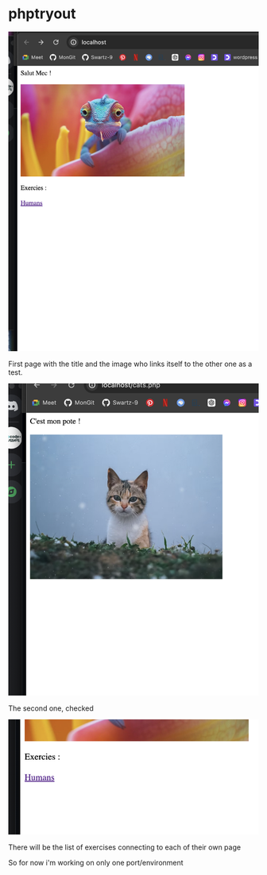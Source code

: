 # phptryout

<img src="./Screenshot 2024-07-18 at 10.39.15.png" alt="Alt text" title="links" width="600px">

First page with the title and the image who links itself to the other one as a test.


<img src="./Screenshot%202024-07-18%20at%2010.39.29.png" alt="Alt text" title="links" width="600px">

The second one, checked 

<img src="./Screenshot%202024-07-18%20at%2010.52.36.png" alt="Alt text" title="links" width="600px">

There will be the list of exercises connecting to each of their own page 

So for now i'm working on only one port/environment

